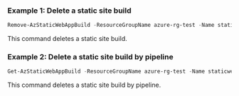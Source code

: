 ### Example 1: Delete a static site build
```powershell
Remove-AzStaticWebAppBuild -ResourceGroupName azure-rg-test -Name staticweb-portal01 -EnvironmentName '2'

```

This command deletes a static site build.

### Example 2: Delete a static site build by pipeline
```powershell
Get-AzStaticWebAppBuild -ResourceGroupName azure-rg-test -Name staticweb-portal01 -EnvironmentName '3' | Remove-AzStaticWebAppBuild

```

This command deletes a static site build by pipeline.

